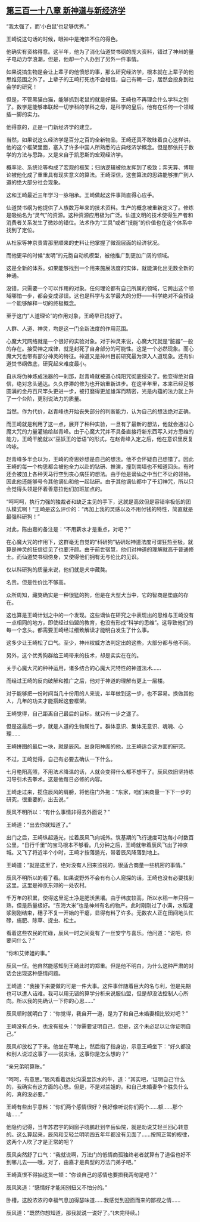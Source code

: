 ## [第三百一十八章 新神道与新经济学](https://www.xxbiquge.com/11_11207/8986905.html)


  “我太强了，而‘小白鼠’也足够优秀。”

  王崎说这句话的时候，眼神中是掩饰不住的得色。

  他确实有资格得意。这半年，他为了消化仙道焚书纲的庞大资料，错过了神州的量子电动力学浪潮，但是，他却一个人办到了另外一件事情。

  如果说搞生物是会让上辈子的他愤怒的事，那么研究经济学，根本就在上辈子的他思维范围之外了。上辈子的王崎打死也不会相信，自己有朝一日，居然会投身到社会学的研究！

  但是，不管黑猫白猫，能够抓到老鼠的就是好猫。王崎也不再理会什么学科之别了。数学是能够串联起一切学科的学科之母，是科学的皇后。他有在任何一个领域插一脚的实力。

  他得意的，正是一门新经济学的建立。

  当然，如果说这么经济学是百分之百的全新物品，王崎还真不敢昧着良心这样讲。他的这个框架里面，塞入了许多中国人所熟悉的古典经济学概念。但是那依托于数学的方法与思路，又是来自于凯恩斯的宏观经济学。

  概率论、系统论等构成了宏观的框架；归纳逻辑被他发挥到了极致；弈天算、博理论被他化成了重重具有现实意义的算法。王崎深信，这套算法的思路能够推广到人道的绝大部分社会现象。

  这和王崎最近三年学习一脉相承。王崎做起这件事简直得心应手。

  仙道焚书纲为他提供了人族数万年来的技术资料。生产的概念被重新定义了。修炼是吸纳名为“灵气”的资源。这种资源应用极为广泛。仙道文明的技术使得生产者和消费者关系发生了微妙的错位。法术作为“工具”或者“技能”的价值也在这个体系中找到了定位。

  从杜家等神京贵胄那里顺来的史料让他掌握了微观层面的经济状况。

  而他更早的时候“发明”的元胞自动机模型，被他推广到更加广阔的领域。

  这是全新的体系。如果能够找到一个用来施展法度的实体，就能演化出无数全新的神通。

  没错，只需要一个可以作用的对象。任何理论都有自己所属的领域，它跨出这个领域哪怕一步，都会变成谬误。这也是科学与玄学最大的分野——科学绝对不会预设一个能够解释一切的终极概念。

  至于这门“人道理论”的作用对象，王崎早已找好了。

  人群、人道、神灵，均是这一门全新法度的作用范围。

  心魔大咒网络就是一个很好的实验对象。对于神灵来说，心魔大咒就是“脏器”一般的存在。接受神之戒律，就是封死了自身部分的可能性。这是一个必然现象。而心魔大咒也带有部分神灵的特征。神道又是神州目前研究最为深入人道现象。还有仙道焚书纲做底，研究起来难度最小。

  自从将伪神炼成法器的一刹那，赵青峰就被道心纯阳咒彻底侵染了。他变得绝对自信，绝对念头通达。久久停滞的修为也开始重新进步。在这半年里，本来已经足够圆满的金丹百尺竿头更进一步，被打磨得更加雄浑而精密，光是内蕴的法力就上升了一个台阶，更别说法力的质量。

  当然。作为代价，赵青峰也开始丧失部分的判断能力，认为自己的想法绝对正确。

  而王崎就是利用了这一点，展开了种种实验，一旦有了最新的想法，他就会通过心魔大咒的力量灌输给赵青峰。由于心魔大咒并不具备直接将新东西写入对方思维的能力，王崎干脆就以“巫妖王的低语”的形式，在赵青峰入定之后，他在意识里反复吟咏。

  赵青峰多半会以为，王崎的奇思妙想是自己的想法。他不会怀疑自己想错了。因此王崎的每一个构思都会被他全力以赴的钻研、推演，撞到南墙也不知道回头。有时还会被加上各种天马行空到丧心病狂的想法。由于他是谪仙之中当仁不让的领袖，因此他还能够号令其他谪仙和他一起钻研。由于其他谪仙都中了千幻神咒，所以只会觉得头领是怀着善意拉他们加班加点的。

  “呵呵呵，执行力强的独裁者和缺乏主见的手下，这就是高效但是容错率极低的团队模式啊！”王崎是这么评价的：“再加上我的灵感以及不用付钱的特性，简直就是最强科研狗！”

  对此，陈由嘉的备注是：“不用薪水才是重点，对吧？”

  在心魔大咒的作用下，这群毫无自觉的“科研狗”钻研起神道法度可谓狂热至极。就算是神灵的狂信徒见了也要汗颜。由于前世宿慧，他们对神道的理解就高于普通修士。而仙道焚书纲傍身，又使得他们拥有无与伦比的见识。

  仅以科研狗的质量来说，他们就是犬中藏獒。

  名贵。但是性价比不够高。

  众所周知，藏獒确实是一种很猛的狗，但是在大型犬当中，它的智商是垫底的存在。

  这也算是王崎计划之中的一个发现。这些谪仙在研究之中表现出的思维与王崎没有一点相同的地方，即使经过仙盟的教育，也没有形成“科学的思维”。这导致他们的每一个念头。都需要王崎经过细致解读才能明白发生了什么事。

  这多少让王崎松了口气。至少，神州权威方法判定出的这些，大部分都与他不同。

  另外，这个优秀狗群给王崎带来的技术，却是实实在在的。

  关于心魔大咒的种种运用，诸多结合的心魔大咒特性的神道法术……

  而经过王崎的反向破解和推广之后，他对于神道的理解有更上一层楼。

  对于能够把一份时间当几十份用的人来说，半年做到这一步，也不容易。换做其他人，几年的功夫才能搭起这套框架。

  王崎觉得，自己距离自己最后的目标，就只有一步之遥了。

  但是这最后一步，就是人道的生物属性了。群体意识、集体无意识、魂魄、心理……

  王崎拼图的最后一块，就是辰风。出身阳神阁的他，比王崎适合这方面的研究。

  不过，王崎觉得，自己有必要去确认一下什么。

  七月艳阳高照，不用法术降温的话，人就会变得什么都不想干了。辰风依旧坚持练习导引术去拳术。这是他每日必修的内容。

  王崎走过来，揽住辰风的肩膀，将他往门外拖：“东家，咱们来商量一下下一步的研究，很重要的，出去说。”

  辰风不明所以：“有什么事情非得去外面说？”

  王崎道：“出去你就知道了。”

  出门之后，王崎纵起遁光，拉着辰风飞向城外。筑基期的飞行速度可达每小时数百公里，“日行千里”的宝马根本不够看。几分钟之后，王崎就带着辰风飞出了神京城。又飞了将近半个小时，王崎才按落遁光，带着辰风降落到地上。

  王崎道：“就是这里了，绝对没有人回来监视的，很适合商量一些机密的事情。”

  辰风不明所以的看了看。如果说野外不会有有心人窥探的话，王崎也没有必要找到这里。这里是神京东郊的一处农村。

  千万年的积累，使得这里泥土净是肥沃黑壤。由于纬度较高，所以水稻一年只得一熟，但是质量极好。“东海大米”也是神州有名的物产。此时刚刚过了小满，水稻灌浆刚刚结束，穗子不复一开始的干瘪，显得有料了许多。无数农人正在田间地头忙碌，施肥、除草、捉虫、松土。

  看着这些农民的忙碌，辰风一时之间竟有了一丝安宁与喜乐。他问道：“说吧，你要问什么？”

  “你和艾师姐的事。”

  辰风一怔。他自然能感知到王崎此时的郑重。但是他不明白，为什么这种严肃的对话会出现这种感情问题。

  王崎道：“我接下来要做的可是一件大事。这件事伴随着巨大的名与利，但是先期也可以遭人诘难。我可以用无错的算学分析来说服仙盟，但是却没法控制人心所向。所以我的先确认一下你的心思……”

  辰风顿时就明白了：“你觉得，我自开一道，是为了和自己未婚妻相比较对吧？”

  王崎没有点头，也没有摇头：“你需要证明自己，但是，这个未必足以让你证明自己。”

  辰风却放松了下来。他坐在草地上，然后指了指身边，示意王崎坐下：“好久都没和别人说过这事了——说实话，这事你是怎么想的？”

  “亲兄弟明算账。”

  “呵呵，有意思。”辰风看着远处沟渠里饮水的牛，道：“其实吧，‘证明自己’什么的，我确实有这方面的心思。但是，不是对兰姐的。和自己未婚妻争个胜负什么的，真的没必要。”

  王崎有些出乎意料：“你们两个感情很好？我好像听说你们两个……额……那个啥……”

  他隐约记得，当年苏君宇的同窗子晓鹏赶到辛岳仙院，就是劝说艾轻兰回心转意的。这么算起来，辰风和艾轻兰明明四五年年都没有见面了……按照正常的规律，这两个人吹了才是正常的吧？

  辰风突然舒了口气：“我就说啊，万法门的低情商孤独终老者就算有了道侣也好不到哪儿去——哦，对了，由嘉才是典型的万法门弟子吧。”

  王崎真恨不得抽这货一顿：“你谈自己的感情也要损我两句是吧？”

  辰风笑道：“感情好才能闹别扭又不怕分的。”

  卧槽，这股浓浓的幸福气息加得瑟味道……我感觉到迎面而来的鄙视之情……

  辰风道：“既然你想知道，那我就说一说好了。”(未完待续。)

